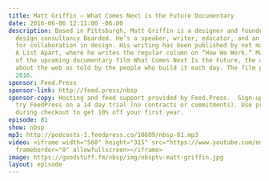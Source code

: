 ```yaml
---
title: Matt Griffin — What Comes Next is the Future Documentary
date: 2016-06-06 12:11:00 -06:00
description: Based in Pittsburgh, Matt Griffin is a designer and founder of the web
  design consultancy Bearded. He’s a speaker, writer, educator, and an avid advocate
  for collaboration in design. His writing has been published by net magazine and
  A List Apart, where he writes the regular column on “How We Work.” Matt is the director
  of the upcoming documentary film What Comes Next Is the Future, the definitive documentary
  about the web as told by the people who build it each day. The film premiers August
  2016.
sponsor: Feed.Press
sponsor-link: http://feed.press/nbsp
sponsor-copy: Hosting and feed support provided by Feed.Press.  Sign-up today and
  try FeedPress on a 14 day trial (no contracts or commitments). Use promo code *nbsp*
  during checkout to get 10% off your first year.
episode: 81
show: nbsp
mp3: http://podcasts-1.feedpress.co/10609/nbsp-81.mp3
video: <iframe width="560" height="315" src="https://www.youtube.com/embed/__2D3zrdKAU"
  frameborder="0" allowfullscreen></iframe>
image: https://goodstuff.fm/nbsp/img/nbsptv-matt-griffin.jpg
layout: episode
---
```


